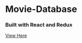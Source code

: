 # Movie-Database

### Built with React and Redux

[View Here](https://cocky-swartz-a816bc.netlify.com)
